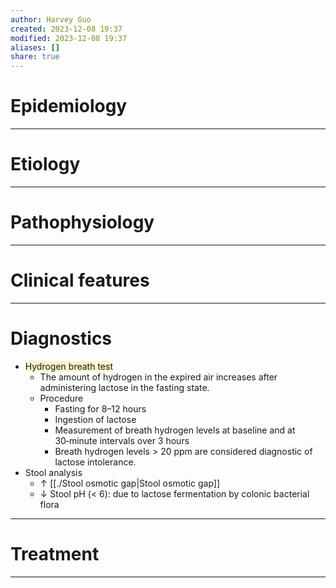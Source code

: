 ```yaml
---
author: Harvey Guo
created: 2023-12-08 19:37
modified: 2023-12-08 19:37
aliases: []
share: true
---
```


# Epidemiology


---
# Etiology


---
# Pathophysiology


---
# Clinical features


---
# Diagnostics
- <span style="background:rgba(240, 200, 0, 0.2)">Hydrogen breath test</span>
	- The amount of hydrogen in the expired air increases after administering lactose in the fasting state. 
	- Procedure
		- Fasting for 8–12 hours
		- Ingestion of lactose 
		- Measurement of breath hydrogen levels at baseline and at 30‑minute intervals over 3 hours
		- Breath hydrogen levels > 20 ppm are considered diagnostic of lactose intolerance.
- Stool analysis
	- ↑ [[./Stool osmotic gap|Stool osmotic gap]] 
	- ↓ Stool pH (< 6): due to lactose fermentation by colonic bacterial flora

---
# Treatment


---
